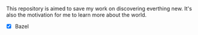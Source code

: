 This repository is aimed to save my work on discovering everthing new. It's also the motivation for me to learn more about the world.

- [x] Bazel
